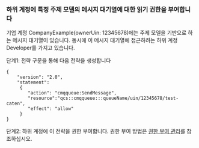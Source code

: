 ### 하위 계정에 특정 주제 모델의 메시지 대기열에 대한 읽기 권한을 부여합니다

기업 계정 CompanyExample(ownerUin: 12345678)에는 주제 모델을 기반으로 하는 메시지 대기열이 있습니다. 동시에 이 메시지 대기열에 접근하려는 하위 계정 Developer를 가지고 있습니다.

단계1: 전략 구문을 통해 다음 전략을 생성합니다
```
{
    "version": "2.0",
    "statement":   
     {
        "action": "cmqqueue:SendMessage",
        "resource":"qcs::cmqqueue:::queueName/uin/12345678/test-caten",
        "effect": "allow"
     } 
}
```

단계2: 하위 계정에 이 전략을 권한 부여합니다. 권한 부여 방법은 [권한 부여 관리](https://cloud.tencent.com/document/product/378/8961)를 참조하십시오.

